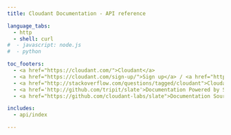 ```yaml
---
title: Cloudant Documentation - API reference

language_tabs:
  - http 
  - shell: curl
#  - javascript: node.js
#  - python

toc_footers:
  - <a href="https://cloudant.com/">Cloudant</a>
  - <a href="https://cloudant.com/sign-up/">Sign up</a> / <a href="https://cloudant.com/sign-in/">Sign in</a>
  - <a href="http://stackoverflow.com/questions/tagged/cloudant">Cloudant on StackOverflow</a>
  - <a href='http://github.com/tripit/slate'>Documentation Powered by Slate</a>
  - <a href="https://github.com/cloudant-labs/slate">Documentation Source</a>

includes:
  - api/index

---
```


<script>
fragments = {
  '#http': 'http.html',
  '#account': 'account.html',
  '#authentication': 'authentication.html',
  '#authorization': 'authorization.html',
  '#cors': 'cors.html',
  '#databases': 'databases.html',
  '#documents': 'document.html',
  '#attachments': 'attachments.html',
  '#query': 'cloudant_query.html',
  '#design-documents': 'design_documents.html',
  '#creating-views': 'creating_views.html',
  '#using-views': 'using_views.html',
  '#search': 'search.html',
  '#cloudant-geospatial': 'geo.html',
  '#405': 'http.html#405',
  '#replicationAPI': 'replication.html',
  '#400': 'http.html#400',
  '#404': 'http.html#404',
  '#409': 'http.html#409',
  '#503': 'http.html#503',
  '#304': 'http.html#304',
  '#misc': 'active_tasks.html',
  '#update': 'document.html#update',
  '#documentCreate': 'document.html#documentCreate',
  '#analyzers': 'search.html#analyzers',
  '#cloudant-query': 'query.html',
  '#http-status-codes': 'http.html#http-status-codes',
  '#replication': 'replication.html',
  '#http-headers': 'http.html#http-headers',
  '#ping': 'account.html#ping',
  '#basic-authentication': 'authentication.html#basic-authentication',
  '#cookie-authentication': 'authentication.html#cookie-authentication',
  '#roles': 'authorization.html#roles',
  '#viewing-permissions': 'authorization.html#viewing-permissions',
  '#modifying-permissions': 'authorization.html#modifying-permissions',
  '#creating-api-keys': 'authorization.html#creating-api-keys',
  '#browser-support': 'cors.html#browser-support',
  '#security': 'cors.html#security',
  '#configuration-endpoints': 'cors.html#configuration-endpoints',
  '#json-format': 'cors.html#json-format',
  '#setting-the-cors-configuration': 'cors.html#setting-the-cors-configuration',
  '#reading-the-cors-configuration': 'cors.html#reading-the-cors-configuration',
  '#get-databases': 'database.html#get-databases',
  '#get-documents': 'database.html#get-documents',
  '#get-changes': 'database.html#get-changes',
  '#read-many': 'document.html#read-many',
  '#bulk-operations': 'document.html#bulk-operations',
  '#inline': 'attachments.html#inline',
  '#index-functions': 'search.html#index-functions',
  '#queries': 'search.html#queries',
  '#query-syntax': 'search.html#query-syntax',
  '#faceting': 'search.html#faceting',
  '#geographical-searches': 'search.html#geographical-searches',
  '#highlighting-search-terms': 'search.html#highlighting-search-terms',
  '#cloudant-geo-overview': 'geo.html#cloudant-geo-overview',
  '#advanced-replication': 'advanced_replication.html',
  '#active-tasks': 'active_tasks.html',
  '#advanced': 'advanced.html',  
}
fragment = window.location.hash;
dest = fragments[fragment];
if (dest) {
  window.location = dest;
}
</script>


